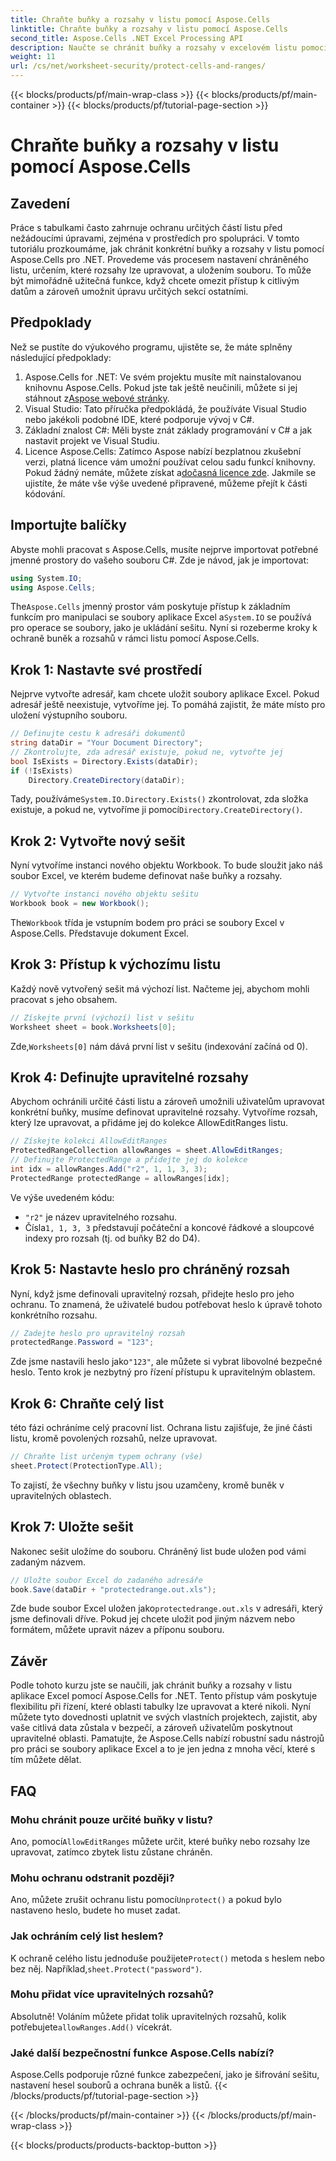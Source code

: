 ```yaml
---
title: Chraňte buňky a rozsahy v listu pomocí Aspose.Cells
linktitle: Chraňte buňky a rozsahy v listu pomocí Aspose.Cells
second_title: Aspose.Cells .NET Excel Processing API
description: Naučte se chránit buňky a rozsahy v excelovém listu pomocí Aspose.Cells for .NET. Chcete-li zabezpečit své tabulky, postupujte podle tohoto podrobného průvodce.
weight: 11
url: /cs/net/worksheet-security/protect-cells-and-ranges/
---
```


{{< blocks/products/pf/main-wrap-class >}}
{{< blocks/products/pf/main-container >}}
{{< blocks/products/pf/tutorial-page-section >}}

# Chraňte buňky a rozsahy v listu pomocí Aspose.Cells

## Zavedení
Práce s tabulkami často zahrnuje ochranu určitých částí listu před nežádoucími úpravami, zejména v prostředích pro spolupráci. V tomto tutoriálu prozkoumáme, jak chránit konkrétní buňky a rozsahy v listu pomocí Aspose.Cells pro .NET. Provedeme vás procesem nastavení chráněného listu, určením, které rozsahy lze upravovat, a uložením souboru. To může být mimořádně užitečná funkce, když chcete omezit přístup k citlivým datům a zároveň umožnit úpravu určitých sekcí ostatními.
## Předpoklady
Než se pustíte do výukového programu, ujistěte se, že máte splněny následující předpoklady:
1. Aspose.Cells for .NET: Ve svém projektu musíte mít nainstalovanou knihovnu Aspose.Cells. Pokud jste tak ještě neučinili, můžete si jej stáhnout z[Aspose webové stránky](https://releases.aspose.com/cells/net/).
2. Visual Studio: Tato příručka předpokládá, že používáte Visual Studio nebo jakékoli podobné IDE, které podporuje vývoj v C#.
3. Základní znalost C#: Měli byste znát základy programování v C# a jak nastavit projekt ve Visual Studiu.
4.  Licence Aspose.Cells: Zatímco Aspose nabízí bezplatnou zkušební verzi, platná licence vám umožní používat celou sadu funkcí knihovny. Pokud žádný nemáte, můžete získat a[dočasná licence zde](https://purchase.aspose.com/temporary-license/).
Jakmile se ujistíte, že máte vše výše uvedené připravené, můžeme přejít k části kódování.
## Importujte balíčky
Abyste mohli pracovat s Aspose.Cells, musíte nejprve importovat potřebné jmenné prostory do vašeho souboru C#. Zde je návod, jak je importovat:
```csharp
using System.IO;
using Aspose.Cells;
```
 The`Aspose.Cells` jmenný prostor vám poskytuje přístup k základním funkcím pro manipulaci se soubory aplikace Excel a`System.IO` se používá pro operace se soubory, jako je ukládání sešitu.
Nyní si rozeberme kroky k ochraně buněk a rozsahů v rámci listu pomocí Aspose.Cells.
## Krok 1: Nastavte své prostředí
Nejprve vytvořte adresář, kam chcete uložit soubory aplikace Excel. Pokud adresář ještě neexistuje, vytvoříme jej. To pomáhá zajistit, že máte místo pro uložení výstupního souboru.
```csharp
// Definujte cestu k adresáři dokumentů
string dataDir = "Your Document Directory";
// Zkontrolujte, zda adresář existuje, pokud ne, vytvořte jej
bool IsExists = Directory.Exists(dataDir);
if (!IsExists)
    Directory.CreateDirectory(dataDir);
```
 Tady, používáme`System.IO.Directory.Exists()` zkontrolovat, zda složka existuje, a pokud ne, vytvoříme ji pomocí`Directory.CreateDirectory()`.
## Krok 2: Vytvořte nový sešit
Nyní vytvoříme instanci nového objektu Workbook. To bude sloužit jako náš soubor Excel, ve kterém budeme definovat naše buňky a rozsahy.
```csharp
// Vytvořte instanci nového objektu sešitu
Workbook book = new Workbook();
```
 The`Workbook` třída je vstupním bodem pro práci se soubory Excel v Aspose.Cells. Představuje dokument Excel.
## Krok 3: Přístup k výchozímu listu
Každý nově vytvořený sešit má výchozí list. Načteme jej, abychom mohli pracovat s jeho obsahem.
```csharp
// Získejte první (výchozí) list v sešitu
Worksheet sheet = book.Worksheets[0];
```
 Zde,`Worksheets[0]` nám dává první list v sešitu (indexování začíná od 0).
## Krok 4: Definujte upravitelné rozsahy
Abychom ochránili určité části listu a zároveň umožnili uživatelům upravovat konkrétní buňky, musíme definovat upravitelné rozsahy. Vytvoříme rozsah, který lze upravovat, a přidáme jej do kolekce AllowEditRanges listu.
```csharp
// Získejte kolekci AllowEditRanges
ProtectedRangeCollection allowRanges = sheet.AllowEditRanges;
// Definujte ProtectedRange a přidejte jej do kolekce
int idx = allowRanges.Add("r2", 1, 1, 3, 3);
ProtectedRange protectedRange = allowRanges[idx];
```
Ve výše uvedeném kódu:
- `"r2"` je název upravitelného rozsahu.
-  Čísla`1, 1, 3, 3` představují počáteční a koncové řádkové a sloupcové indexy pro rozsah (tj. od buňky B2 do D4).
## Krok 5: Nastavte heslo pro chráněný rozsah
Nyní, když jsme definovali upravitelný rozsah, přidejte heslo pro jeho ochranu. To znamená, že uživatelé budou potřebovat heslo k úpravě tohoto konkrétního rozsahu.
```csharp
// Zadejte heslo pro upravitelný rozsah
protectedRange.Password = "123";
```
 Zde jsme nastavili heslo jako`"123"`, ale můžete si vybrat libovolné bezpečné heslo. Tento krok je nezbytný pro řízení přístupu k upravitelným oblastem.
## Krok 6: Chraňte celý list
této fázi ochráníme celý pracovní list. Ochrana listu zajišťuje, že jiné části listu, kromě povolených rozsahů, nelze upravovat.
```csharp
// Chraňte list určeným typem ochrany (vše)
sheet.Protect(ProtectionType.All);
```
To zajistí, že všechny buňky v listu jsou uzamčeny, kromě buněk v upravitelných oblastech.
## Krok 7: Uložte sešit
Nakonec sešit uložíme do souboru. Chráněný list bude uložen pod vámi zadaným názvem.
```csharp
// Uložte soubor Excel do zadaného adresáře
book.Save(dataDir + "protectedrange.out.xls");
```
 Zde bude soubor Excel uložen jako`protectedrange.out.xls` v adresáři, který jsme definovali dříve. Pokud jej chcete uložit pod jiným názvem nebo formátem, můžete upravit název a příponu souboru.
## Závěr
Podle tohoto kurzu jste se naučili, jak chránit buňky a rozsahy v listu aplikace Excel pomocí Aspose.Cells for .NET. Tento přístup vám poskytuje flexibilitu při řízení, které oblasti tabulky lze upravovat a které nikoli. Nyní můžete tyto dovednosti uplatnit ve svých vlastních projektech, zajistit, aby vaše citlivá data zůstala v bezpečí, a zároveň uživatelům poskytnout upravitelné oblasti.
Pamatujte, že Aspose.Cells nabízí robustní sadu nástrojů pro práci se soubory aplikace Excel a to je jen jedna z mnoha věcí, které s tím můžete dělat. 
## FAQ
### Mohu chránit pouze určité buňky v listu?
 Ano, pomocí`AllowEditRanges` můžete určit, které buňky nebo rozsahy lze upravovat, zatímco zbytek listu zůstane chráněn.
### Mohu ochranu odstranit později?
 Ano, můžete zrušit ochranu listu pomocí`Unprotect()` a pokud bylo nastaveno heslo, budete ho muset zadat.
### Jak ochráním celý list heslem?
 K ochraně celého listu jednoduše použijete`Protect()` metoda s heslem nebo bez něj. Například,`sheet.Protect("password")`.
### Mohu přidat více upravitelných rozsahů?
 Absolutně! Voláním můžete přidat tolik upravitelných rozsahů, kolik potřebujete`allowRanges.Add()` vícekrát.
### Jaké další bezpečnostní funkce Aspose.Cells nabízí?
Aspose.Cells podporuje různé funkce zabezpečení, jako je šifrování sešitu, nastavení hesel souborů a ochrana buněk a listů.
{{< /blocks/products/pf/tutorial-page-section >}}

{{< /blocks/products/pf/main-container >}}
{{< /blocks/products/pf/main-wrap-class >}}

{{< blocks/products/products-backtop-button >}}
